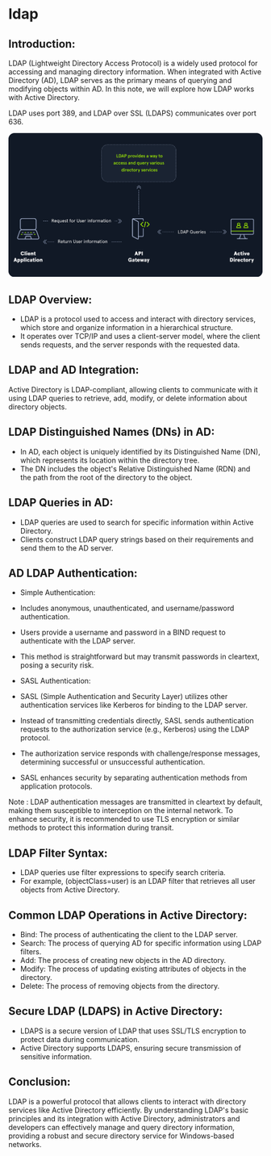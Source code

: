 # ldap
## Introduction:

LDAP (Lightweight Directory Access Protocol) is a widely used protocol for accessing and managing directory information. When integrated with Active Directory (AD), LDAP serves as the primary means of querying and modifying objects within AD. In this note, we will explore how LDAP works with Active Directory.

LDAP uses port 389, and LDAP over SSL (LDAPS) communicates over port 636.

![GitHub Logo](https://github.com/Mostafatoumi/notes/blob/main/img%20notes/ldap_01.png)


## LDAP Overview:

- LDAP is a protocol used to access and interact with directory services, which store and organize information in a hierarchical structure.
- It operates over TCP/IP and uses a client-server model, where the client sends requests, and the server responds with the requested data.

## LDAP and AD Integration:

Active Directory is LDAP-compliant, allowing clients to communicate with it using LDAP queries to retrieve, add, modify, or delete information about directory objects.

## LDAP Distinguished Names (DNs) in AD:

- In AD, each object is uniquely identified by its Distinguished Name (DN), which represents its location within the directory tree.
- The DN includes the object's Relative Distinguished Name (RDN) and the path from the root of the directory to the object.

## LDAP Queries in AD:

- LDAP queries are used to search for specific information within Active Directory.
- Clients construct LDAP query strings based on their requirements and send them to the AD server.

## AD LDAP Authentication:

- Simple Authentication:

- Includes anonymous, unauthenticated, and username/password authentication.
- Users provide a username and password in a BIND request to authenticate with the LDAP server.
- This method is straightforward but may transmit passwords in cleartext, posing a security risk.

- SASL Authentication:

- SASL (Simple Authentication and Security Layer) utilizes other authentication services like Kerberos for binding to the LDAP server.
- Instead of transmitting credentials directly, SASL sends authentication requests to the authorization service (e.g., Kerberos) using the LDAP protocol.
- The authorization service responds with challenge/response messages, determining successful or unsuccessful authentication.
- SASL enhances security by separating authentication methods from application protocols.

Note : LDAP authentication messages are transmitted in cleartext by default, making them susceptible to interception on the internal network. To enhance security, it is recommended to use TLS encryption or similar methods to protect this information during transit.

## LDAP Filter Syntax:

- LDAP queries use filter expressions to specify search criteria.
- For example, (objectClass=user) is an LDAP filter that retrieves all user objects from Active Directory.

## Common LDAP Operations in Active Directory:

- Bind: The process of authenticating the client to the LDAP server.
- Search: The process of querying AD for specific information using LDAP filters.
- Add: The process of creating new objects in the AD directory.
- Modify: The process of updating existing attributes of objects in the directory.
- Delete: The process of removing objects from the directory.

## Secure LDAP (LDAPS) in Active Directory:

- LDAPS is a secure version of LDAP that uses SSL/TLS encryption to protect data during communication.
- Active Directory supports LDAPS, ensuring secure transmission of sensitive information.

## Conclusion:

LDAP is a powerful protocol that allows clients to interact with directory services like Active Directory efficiently. By understanding LDAP's basic principles and its integration with Active Directory, administrators and developers can effectively manage and query directory information, providing a robust and secure directory service for Windows-based networks.
